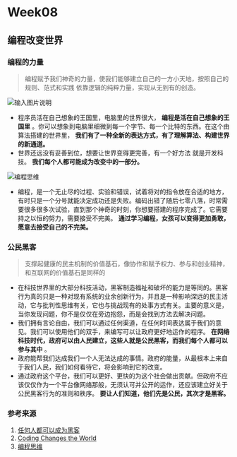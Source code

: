# Week08
## 编程改变世界
### 编程的力量
>  编程赋予我们神奇的力量，使我们能够建立自己的一方小天地，按照自己的规则、范式和实践 依靠逻辑的纯粹力量，实现从无到有的创造。

![输入图片说明](https://gitee.com/uploads/images/2019/0427/155747_1a7cc349_2230768.png "15305715-aa988e40c7397351.png")
* 程序员活在自己想象的王国里，电脑里的世界很大， **编程是活在自己想象的王国里** 。你可以想象到电脑里细微到每一个字节、每一个比特的东西。在这个由算法搭建的世界里， **我们有了一种全新的表达方式，有了理解算法、构建世界的新通道。** 
* 世界还远没有妥善到位，想要让世界变得更完善，有一个好方法 就是开发科技。 **我们每个人都可能成为改变中的一部分。** 

![编程思维](https://gitee.com/uploads/images/2019/0427/155412_9bcd1e25_2230768.png "15305715-22afd6019ca5a0f6.png")
*  编程，是一个无止尽的过程、实验和错误，试着将对的指令放在合适的地方，有时只是一个分号就能决定成功还是失败。编码出错了随后七零八落，时常需要很多很多次试验，直到那个神奇的时刻，你想要搭建的程序完成了。它需要持之以恒的努力，需要接受不完美。 **通过学习编程，女孩可以变得更加勇敢，愿意去接受自己的不完美。** 
### 公民黑客
> 支撑起健康的民主机制的价值基石，像协作和赋予权力、参与和创业精神，和互联网的价值基石是同样的
* 在科技世界里的大部分科技活动，黑客制造福祉和破坏的能力是等同的。黑客行为真的只是一种对现有系统的业余创新行为，并且是一种影响深远的民主活动，它与批判性思维有关，它也与挑战现有的处事方式有关。主要的意义是，当你发现问题，你不是仅仅在旁边抱怨，而是会找到方法去解决问题。
*  我们拥有言论自由，我们可以通过任何渠道，在任何时间表达属于我们的意见。我们可以使用他们的双手，来编写可以让政府更好地运作的程序。 **在网络科技时代，政府可以由人民建立，这些人就是公民黑客，而我们每个人都可以参与其中** 。
* 政府能帮我们达成我们一个人无法达成的事情。政府的能量，从最根本上来自于我们人民，我们如何看待它，将会影响到它的改变。 
* 通过政府这个平台，我们可以更好、更快的为这个社会做出贡献。但政府不应该仅仅作为一个平台像网络那般，无须认可并公开的运作，还应该建立好关于公民黑客行为的准则和秩序。 **要让人们知道，他们先是公民，其次才是黑客。** 

### 参考来源
1. [任何人都可以成为黑客](https://new.qq.com/omn/20180114/20180114A0HNIX.html)
2. [Coding Changes the World](http://baijiahao.baidu.com/s?id=1600097674533008744&wfr=spider&for=pc)
3. [编程思维](https://www.jianshu.com/p/37dc2a31b1f5)
